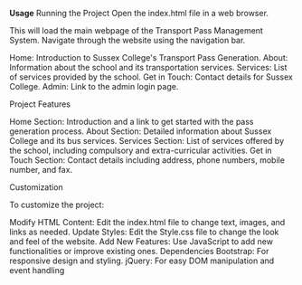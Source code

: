 **Usage**
Running the Project
Open the index.html file in a web browser.

This will load the main webpage of the Transport Pass Management System.
Navigate through the website using the navigation bar.

Home: Introduction to Sussex College's Transport Pass Generation.
About: Information about the school and its transportation services.
Services: List of services provided by the school.
Get in Touch: Contact details for Sussex College.
Admin: Link to the admin login page.

Project Features

Home Section: Introduction and a link to get started with the pass generation process.
About Section: Detailed information about Sussex College and its bus services.
Services Section: List of services offered by the school, including compulsory and extra-curricular activities.
Get in Touch Section: Contact details including address, phone numbers, mobile number, and fax.

Customization

To customize the project:

Modify HTML Content: Edit the index.html file to change text, images, and links as needed.
Update Styles: Edit the Style.css file to change the look and feel of the website.
Add New Features: Use JavaScript to add new functionalities or improve existing ones.
Dependencies
Bootstrap: For responsive design and styling.
jQuery: For easy DOM manipulation and event handling
